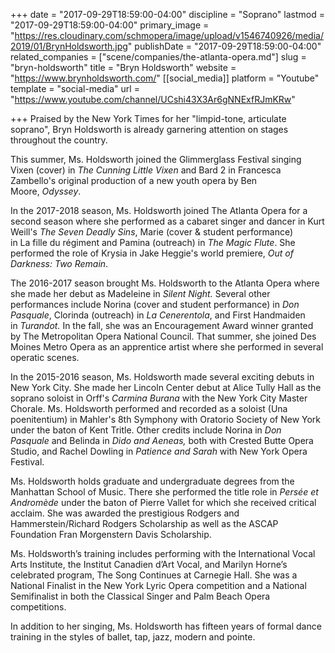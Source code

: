 +++
date = "2017-09-29T18:59:00-04:00"
discipline = "Soprano"
lastmod = "2017-09-29T18:59:00-04:00"
primary_image = "https://res.cloudinary.com/schmopera/image/upload/v1546740926/media/2019/01/BrynHoldsworth.jpg"
publishDate = "2017-09-29T18:59:00-04:00"
related_companies = ["scene/companies/the-atlanta-opera.md"]
slug = "bryn-holdsworth"
title = "Bryn Holdsworth"
website = "https://www.brynholdsworth.com/"
[[social_media]]
platform = "Youtube"
template = "social-media"
url = "https://www.youtube.com/channel/UCshi43X3Ar6gNNExfRJmKRw"

+++
Praised by the New York Times for her "limpid-tone, articulate soprano", Bryn Holdsworth is already garnering attention on stages throughout the country.

This summer, Ms. Holdsworth joined the Glimmerglass Festival singing Vixen (cover) in _The Cunning Little Vixen_ and Bard 2 in Francesca Zambello's original production of a new youth opera by Ben Moore, _Odyssey_. 

In the 2017-2018 season, Ms. Holdsworth joined The Atlanta Opera for a second season where she performed as a cabaret singer and dancer in Kurt Weill's _The Seven Deadly Sins_, Marie (cover & student performance) in La fille du régiment and Pamina (outreach) in _The Magic Flute_. She performed the role of Krysia in Jake Heggie's world premiere, _Out of Darkness: Two Remain_. 

The 2016-2017 season brought Ms. Holdsworth to the Atlanta Opera where she made her debut as Madeleine in _Silent Night._ Several other performances include Norina (cover and student performance) in _Don Pasquale_, Clorinda (outreach) in _La Cenerentola_, and First Handmaiden in _Turandot._ In the fall, she was an Encouragement Award winner granted by The Metropolitan Opera National Council. That summer, she joined Des Moines Metro Opera as an apprentice artist where she performed in several operatic scenes. 

In the 2015-2016 season, Ms. Holdsworth made several exciting debuts in New York City. She made her Lincoln Center debut at Alice Tully Hall as the soprano soloist in Orff's _Carmina Burana_ with the New York City Master Chorale. Ms. Holdsworth performed and recorded as a soloist (Una poenitentium) in Mahler's 8th Symphony with Oratorio Society of New York under the baton of Kent Tritle. Other credits include Norina in _Don Pasquale_ and Belinda in _Dido and Aeneas,_ both with Crested Butte Opera Studio, and Rachel Dowling in _Patience and Sarah_ with New York Opera Festival. 

Ms. Holdsworth holds graduate and undergraduate degrees from the Manhattan School of Music. There she performed the title role in _Persée et Andromède_ under the baton of Pierre Vallet for which she received critical acclaim. She was awarded the prestigious Rodgers and Hammerstein/Richard Rodgers Scholarship as well as the ASCAP Foundation Fran Morgenstern Davis Scholarship.

Ms. Holdsworth’s training includes performing with the International Vocal Arts Institute, the Institut Canadien d’Art Vocal, and Marilyn Horne’s celebrated program, The Song Continues at Carnegie Hall. She was a National Finalist in the New York Lyric Opera competition and a National Semifinalist in both the Classical Singer and Palm Beach Opera competitions.

In addition to her singing, Ms. Holdsworth has fifteen years of formal dance training in the styles of ballet, tap, jazz, modern and pointe. 